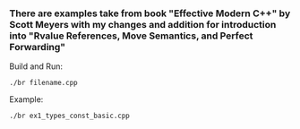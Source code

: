### There are examples take from book "Effective Modern C++" by Scott Meyers with my changes and addition for introduction into "Rvalue References, Move Semantics, and Perfect Forwarding"

Build and Run:  
```
./br filename.cpp
```
Example:
```
./br ex1_types_const_basic.cpp
```